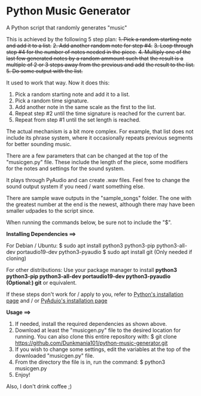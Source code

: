 # Python Music Generator

A Python script that randomly generates "music"

This is achieved by the following 5 step plan:
~~1. Pick a random starting note and add it to a list.~~
~~2. Add another random note for step #4.~~
~~3. Loop through step #4 for the number of notes needed in the piece.~~
~~4. Multiply one of the last few generated notes by a random ammount such that~~
~~the result is a multiple of 2 or 3 steps away from the previous and add~~
~~the result to the list.~~
~~5. Do some output with the list.~~

It used to work that way. Now it does this:
1. Pick a random starting note and add it to a list.
2. Pick a random time signature.
3. Add another note in the same scale as the first to the list.
4. Repeat step #2 until the time signature is reached for the current bar.
5. Repeat from step #1 until the set length is reached.


The actual mechanism is a bit more complex. For example, that list does not include its phrase system,
where it occasionally repeats previous segments for better sounding music.


There are a few parameters that can be changed at the top of the "musicgen.py" file.
These include the length of the piece, some modifiers for the notes and settings for the sound system.


It plays through PyAudio and can create .wav files.
Feel free to change the sound output system if you need / want something else.


There are sample wave outputs in the "sample_songs" folder.
The one with the greatest number at the end is the newest, although there may have been smaller udpades to the script since.

When running the commands below, be sure not to include the "$".



__Installing Dependencies ==>__

For Debian / Ubuntu:
$ sudo apt install python3 python3-pip python3-all-dev portaudio19-dev python3-pyaudio
$ sudo apt install git (Only needed if cloning)

For other distributions:
Use your package manager to install __python3 python3-pip python3-all-dev portaudio19-dev python3-pyaudio (Optional:) git__ or equivalent.


If these steps don't work for / apply to you, refer to [Python's installation page](https://www.python.org/downloads/ "Python's installation page") and / or [PyAduio's installation page](https://people.csail.mit.edu/hubert/pyaudio/ "PyAduio's installation page")



__Usage ==>__

1. If needed, install the required dependencies as shown above.
2. Download at least the "musicgen.py" file to the desired location for running. You can also clone this entire repository with:
$ git clone https://github.com/Dunkmania101/python-music-generator.git
3. If you wish to change some settings, edit the variables at the top of the downloaded "musicgen.py" file.
4. From the directory the file is in, run the command:
$ python3 musicgen.py
5. Enjoy!


Also, I don't drink coffee ;)